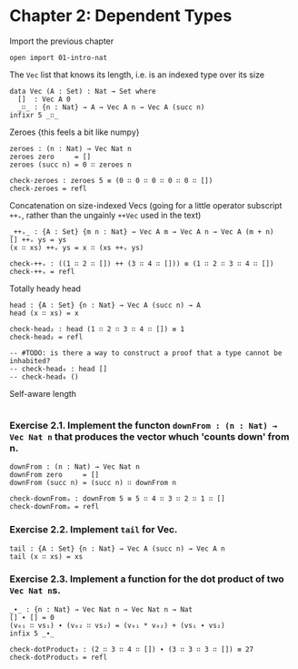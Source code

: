 # Chapter 2: Dependent Types

Import the previous chapter
```
open import 01-intro-nat
```

The `Vec` list that knows its length, i.e. is an indexed type over its size
```
data Vec (A : Set) : Nat → Set where
  []  : Vec A 0
  _∷_ : {n : Nat} → A → Vec A n → Vec A (succ n)
infixr 5 _∷_
```

Zeroes {this feels a bit like numpy}
```
zeroes : (n : Nat) → Vec Nat n
zeroes zero     = []
zeroes (succ n) = 0 ∷ zeroes n

check-zeroes : zeroes 5 ≡ (0 ∷ 0 ∷ 0 ∷ 0 ∷ 0 ∷ [])
check-zeroes = refl
```

Concatenation on size-indexed Vecs (going for a little operator subscript `++ᵥ`, rather than the ungainly `++Vec` used in the text)
```
_++ᵥ_ : {A : Set} {m n : Nat} → Vec A m → Vec A n → Vec A (m + n)
[] ++ᵥ ys = ys
(x ∷ xs) ++ᵥ ys = x ∷ (xs ++ᵥ ys)

check-++ᵥ : ((1 ∷ 2 ∷ []) ++ (3 ∷ 4 ∷ [])) ≡ (1 ∷ 2 ∷ 3 ∷ 4 ∷ [])
check-++ᵥ = refl
```

Totally heady head
```
head : {A : Set} {n : Nat} → Vec A (succ n) → A
head (x ∷ xs) = x

check-head₂ : head (1 ∷ 2 ∷ 3 ∷ 4 ∷ []) ≡ 1
check-head₂ = refl

-- #TODO: is there a way to construct a proof that a type cannot be inhabited?
-- check-head₀ : head []
-- check-head₀ ()
```

Self-aware length
```

```

### Exercise 2.1. Implement the functon `downFrom : (n : Nat) → Vec Nat n` that produces the vector whuch 'counts down' from n.
```
downFrom : (n : Nat) → Vec Nat n
downFrom zero     = []
downFrom (succ n) = (succ n) ∷ downFrom n

check-downFromₐ : downFrom 5 ≡ 5 ∷ 4 ∷ 3 ∷ 2 ∷ 1 ∷ []
check-downFromₐ = refl
```

### Exercise 2.2. Implement `tail` for Vec.
```
tail : {A : Set} {n : Nat} → Vec A (succ n) → Vec A n
tail (x ∷ xs) = xs
```

### Exercise 2.3. Implement a function for the dot product of two `Vec Nat n`s.
```
_∙_ : {n : Nat} → Vec Nat n → Vec Nat n → Nat
[] ∙ [] = 0
(v₀₁ ∷ vs₁) ∙ (v₀₂ ∷ vs₂) = (v₀₁ * v₀₂) + (vs₁ ∙ vs₂)
infix 5 _∙_

check-dotProduct₃ : (2 ∷ 3 ∷ 4 ∷ []) ∙ (3 ∷ 3 ∷ 3 ∷ []) ≡ 27
check-dotProduct₃ = refl

```
